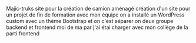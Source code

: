 Majic-truks site pour la création de camion aménagé 
création d'un site pour un projet de fin de formation avec mon équipe  on a installé un WordPress custom avec un thème Bootstrap et on c'est séparer on deux groupe backend et frontend moi de ma par j'ai étai charger avec mon collège de la parti frontend 
